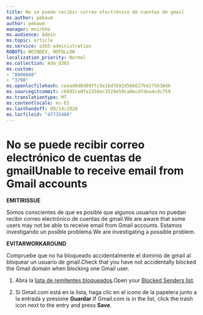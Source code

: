 ```yaml
---
title: No se puede recibir correo electrónico de cuentas de gmail
ms.author: pebaum
author: pebaum
manager: mnirkhe
ms.audience: Admin
ms.topic: article
ms.service: o365-administration
ROBOTS: NOINDEX, NOFOLLOW
localization_priority: Normal
ms.collection: Adm_O365
ms.custom:
- "8000048"
- "3798"
ms.openlocfilehash: ceaad0d8d09ffc5e16d7692d566627b4275638d6
ms.sourcegitcommit: c6692ce0fa1358ec3529e59ca0ecdfdea4cdc759
ms.translationtype: MT
ms.contentlocale: es-ES
ms.lasthandoff: 09/14/2020
ms.locfileid: "47735468"
---
```

# <a name="unable-to-receive-email-from-gmail-accounts"></a><span data-ttu-id="e4835-102">No se puede recibir correo electrónico de cuentas de gmail</span><span class="sxs-lookup"><span data-stu-id="e4835-102">Unable to receive email from Gmail accounts</span></span>

<span data-ttu-id="e4835-103">**EMITIR**</span><span class="sxs-lookup"><span data-stu-id="e4835-103">**ISSUE**</span></span>

<span data-ttu-id="e4835-104">Somos conscientes de que es posible que algunos usuarios no puedan recibir correo electrónico de cuentas de gmail.</span><span class="sxs-lookup"><span data-stu-id="e4835-104">We are aware that some users may not be able to receive email from Gmail accounts.</span></span> <span data-ttu-id="e4835-105">Estamos investigando un posible problema.</span><span class="sxs-lookup"><span data-stu-id="e4835-105">We are investigating a possible problem.</span></span>

<span data-ttu-id="e4835-106">**EVITAR**</span><span class="sxs-lookup"><span data-stu-id="e4835-106">**WORKAROUND**</span></span>

<span data-ttu-id="e4835-107">Compruebe que no ha bloqueado accidentalmente el dominio de gmail al bloquear un usuario de gmail.</span><span class="sxs-lookup"><span data-stu-id="e4835-107">Check that you have not accidentally blocked the Gmail domain when blocking one Gmail user.</span></span>

1. <span data-ttu-id="e4835-108">Abra la [lista de remitentes bloqueados](https://go.microsoft.com/fwlink/?linkid=2121010).</span><span class="sxs-lookup"><span data-stu-id="e4835-108">Open your [Blocked Senders list](https://go.microsoft.com/fwlink/?linkid=2121010).</span></span>

2. <span data-ttu-id="e4835-109">Si Gmail.com está en la lista, haga clic en el icono de la papelera junto a la entrada y presione **Guardar**.</span><span class="sxs-lookup"><span data-stu-id="e4835-109">If Gmail.com is in the list, click the trash icon next to the entry and press **Save**.</span></span>
